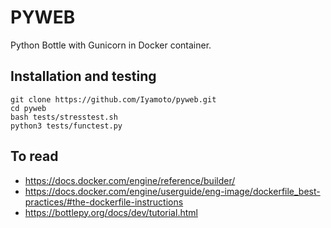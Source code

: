 # PYWEB
Python Bottle with Gunicorn in Docker container.

## Installation and testing

    git clone https://github.com/Iyamoto/pyweb.git
    cd pyweb
    bash tests/stresstest.sh
    python3 tests/functest.py

## To read
* https://docs.docker.com/engine/reference/builder/
* https://docs.docker.com/engine/userguide/eng-image/dockerfile_best-practices/#the-dockerfile-instructions
* https://bottlepy.org/docs/dev/tutorial.html
